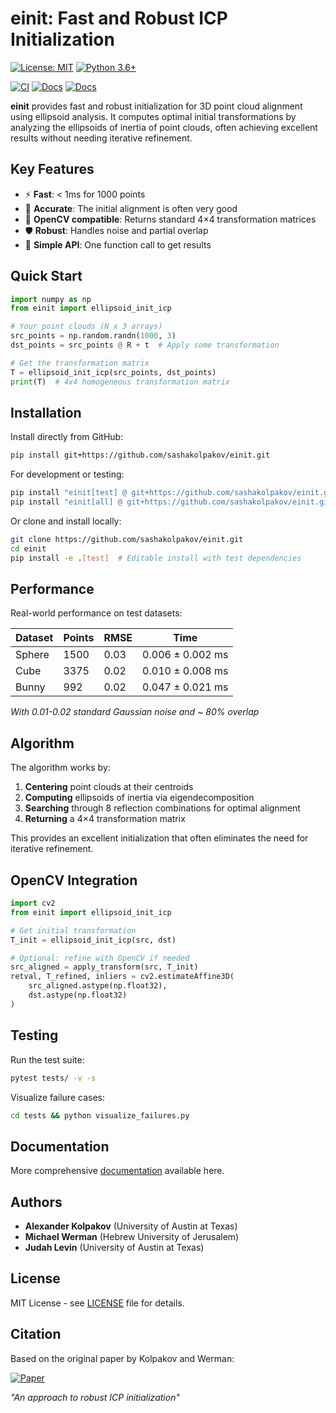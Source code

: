 # einit: Fast and Robust ICP Initialization

[![License: MIT](https://img.shields.io/badge/License-MIT-blue.svg)](https://opensource.org/licenses/MIT)
[![Python 3.6+](https://img.shields.io/badge/python-3.6+-blue.svg)](https://www.python.org/downloads/)

<!-- CI status from GitHub Actions -->
[![CI](https://img.shields.io/github/actions/workflow/status/sashakolpakov/einit/pylint.yml?branch=main&label=CI&logo=github)](https://github.com/sashakolpakov/einit/actions/workflows/pylint.yml) <!-- Docs status from GitHub Actions -->
[![Docs](https://img.shields.io/github/actions/workflow/status/sashakolpakov/einit/deploy_docs.yml?branch=main&label=Docs&logo=github)](https://github.com/sashakolpakov/einit/actions/workflows/deploy_docs.yml) <!-- Docs health via HTTP ping -->
[![Docs](https://img.shields.io/website-up-down-green-red/https/sashakolpakov.github.io/einit?label=API%20Documentation)](https://sashakolpakov.github.io/einit/)



**einit** provides fast and robust initialization for 3D point cloud alignment using ellipsoid analysis. It computes optimal initial transformations by analyzing the ellipsoids of inertia of point clouds, often achieving excellent results without needing iterative refinement.

## Key Features

- ⚡ **Fast**: < 1ms for 1000 points
- 🎯 **Accurate**: The initial alignment is often very good
- 🔧 **OpenCV compatible**: Returns standard 4×4 transformation matrices  
- 🛡️ **Robust**: Handles noise and partial overlap
- 🐍 **Simple API**: One function call to get results

## Quick Start

```python
import numpy as np
from einit import ellipsoid_init_icp

# Your point clouds (N x 3 arrays)
src_points = np.random.randn(1000, 3)
dst_points = src_points @ R + t  # Apply some transformation

# Get the transformation matrix
T = ellipsoid_init_icp(src_points, dst_points)
print(T)  # 4x4 homogeneous transformation matrix
```

## Installation

Install directly from GitHub:

```bash
pip install git+https://github.com/sashakolpakov/einit.git
```

For development or testing:
```bash
pip install "einit[test] @ git+https://github.com/sashakolpakov/einit.git@main"  # Includes matplotlib, pytest
pip install "einit[all] @ git+https://github.com/sashakolpakov/einit.git@main"   # Everything including docs
```

Or clone and install locally:
```bash
git clone https://github.com/sashakolpakov/einit.git
cd einit
pip install -e .[test]  # Editable install with test dependencies
```

## Performance

Real-world performance on test datasets:

| Dataset | Points | RMSE  | Time             |
|---------|--------|-------|------------------|
| Sphere  | 1500   | 0.03  | 0.006 ± 0.002 ms |  
| Cube    | 3375   | 0.02  | 0.010 ± 0.008 ms |
| Bunny   | 992    | 0.02  | 0.047 ± 0.021 ms |

*With 0.01-0.02 standard Gaussian noise and ~ 80% overlap*

## Algorithm

The algorithm works by:

1. **Centering** point clouds at their centroids
2. **Computing** ellipsoids of inertia via eigendecomposition  
3. **Searching** through 8 reflection combinations for optimal alignment
4. **Returning** a 4×4 transformation matrix

This provides an excellent initialization that often eliminates the need for iterative refinement.

## OpenCV Integration

```python
import cv2
from einit import ellipsoid_init_icp

# Get initial transformation
T_init = ellipsoid_init_icp(src, dst)

# Optional: refine with OpenCV if needed
src_aligned = apply_transform(src, T_init)
retval, T_refined, inliers = cv2.estimateAffine3D(
    src_aligned.astype(np.float32), 
    dst.astype(np.float32)
)
```

## Testing

Run the test suite:
```bash
pytest tests/ -v -s
```

Visualize failure cases:
```bash
cd tests && python visualize_failures.py
```

## Documentation

More comprehensive [documentation](https://sashakolpakov.github.io/einit/) available here. 

## Authors

- **Alexander Kolpakov** (University of Austin at Texas)
- **Michael Werman** (Hebrew University of Jerusalem)  
- **Judah Levin** (University of Austin at Texas)

## License

MIT License - see [LICENSE](LICENSE) file for details.

## Citation

Based on the original paper by Kolpakov and Werman:

[![Paper](https://img.shields.io/badge/arXiv-read%20PDF-b31b1b.svg)](https://arxiv.org/abs/2212.05332)

*"An approach to robust ICP initialization"*
